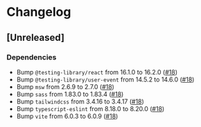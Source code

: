 # Changelog

## [Unreleased]
### Dependencies
- Bump `@testing-library/react` from 16.1.0 to 16.2.0 ([#18](https://github.com/CloudNStoyan/vite-workshop/pull/18))
- Bump `@testing-library/user-event` from 14.5.2 to 14.6.0 ([#18](https://github.com/CloudNStoyan/vite-workshop/pull/18))
- Bump `msw` from 2.6.9 to 2.7.0 ([#18](https://github.com/CloudNStoyan/vite-workshop/pull/18))
- Bump `sass` from 1.83.0 to 1.83.4 ([#18](https://github.com/CloudNStoyan/vite-workshop/pull/18))
- Bump `tailwindcss` from 3.4.16 to 3.4.17 ([#18](https://github.com/CloudNStoyan/vite-workshop/pull/18))
- Bump `typescript-eslint` from 8.18.0 to 8.20.0 ([#18](https://github.com/CloudNStoyan/vite-workshop/pull/18))
- Bump `vite` from 6.0.3 to 6.0.9 ([#18](https://github.com/CloudNStoyan/vite-workshop/pull/18))
